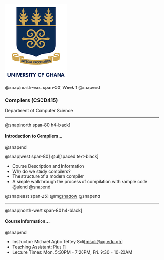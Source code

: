 
![UG Logo](assets/img/ug_logo.png)

@snap[north-east span-50]
Week 1
@snapend


### Compilers (CSCD415) 

Department of Computer Science

---

@snap[north span-80 h4-black]
#### Introduction to Compilers...
@snapend

@snap[west span-80]
@ul[spaced text-black]
- Course Description and Information
- Why do we study compilers?
- The structure of a modern compiler
- A simple walkthrough the process of compilation with sample code
@ulend
@snapend

@snap[east span-25]
@img[shadow](https://gifprint.s3.amazonaws.com/p/gif/84587/746e7e20494d013780144226284bd867.gif)
@snapend


---
@snap[north-west span-80 h4-black]
#### Course Information...
@snapend

- Instructor: Michael Agbo Tettey Soli[msoli@ug.edu.gh]
- Teaching Assistant: Pius []
- Lecture Times: Mon. 5:30PM - 7:20PM, Fri. 9:30 - 10-20AM
